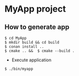# MyApp project

## How to generate app 

```
$ cd MyApp 
$ mkdir build && cd build
$ conan install ..
$ cmake .. &&  $ cmake --build . 
```
- Execute application

```
$ ./bin/myapp
```
